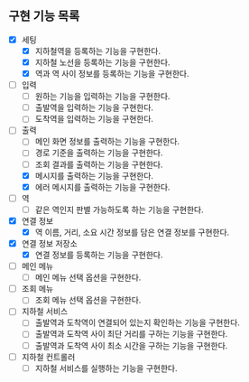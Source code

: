 ## 구현 기능 목록

- [x] 세팅
    - [x] 지하철역을 등록하는 기능을 구현한다.
    - [x] 지하철 노선을 등록하는 기능을 구현한다.
    - [x] 역과 역 사이 정보를 등록하는 기능을 구현한다.
- [ ] 입력
    - [ ] 원하는 기능을 입력하는 기능을 구현한다.
    - [ ] 출발역을 입력하는 기능을 구현한다.
    - [ ] 도착역을 입력하는 기능을 구현한다.
- [ ] 출력
    - [ ] 메인 화면 정보를 출력하는 기능을 구현한다.
    - [ ] 경로 기준을 출력하는 기능을 구현한다.
    - [ ] 조회 결과를 출력하는 기능을 구현한다.
    - [x] 메시지를 출력하는 기능을 구현한다.
    - [x] 에러 메시지를 출력하는 기능을 구현한다.
- [ ] 역
    - [ ] 같은 역인지 판별 가능하도록 하는 기능을 구현한다.
- [x] 연결 정보
    - [x] 역 이름, 거리, 소요 시간 정보를 담은 연결 정보를 구현한다.
- [x] 연결 정보 저장소
    - [x] 연결 정보를 등록하는 기능을 구현한다.
- [ ] 메인 메뉴
    - [ ] 메인 메뉴 선택 옵션을 구현한다.
- [ ] 조회 메뉴
    - [ ] 조회 메뉴 선택 옵션을 구현한다.
- [ ] 지하철 서비스
    - [ ] 출발역과 도착역이 연결되어 있는지 확인하는 기능을 구현한다.
    - [ ] 출발역과 도착역 사이 최단 거리를 구하는 기능을 구현한다.
    - [ ] 출발역과 도착역 사이 최소 시간을 구하는 기능을 구현한다.
- [ ] 지하철 컨트롤러
    - [ ] 지하철 서비스를 실행하는 기능을 구현한다.